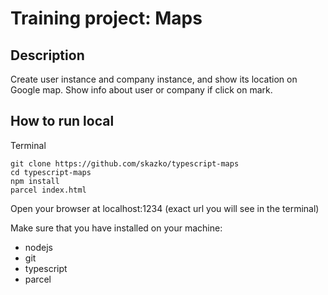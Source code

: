 # Training project: Maps

## Description

Create user instance and company instance, and show its location on Google map.
Show info about user or company if click on mark.

## How to run local

Terminal

```
git clone https://github.com/skazko/typescript-maps
cd typescript-maps
npm install
parcel index.html
```

Open your browser at localhost:1234 (exact url you will see in the terminal)

Make sure that you have installed on your machine:

- nodejs
- git
- typescript
- parcel
